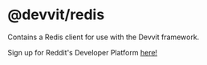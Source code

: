 # @devvit/redis

Contains a Redis client for use with the Devvit framework.

Sign up for Reddit's Developer Platform [here!](https://developers.reddit.com)
